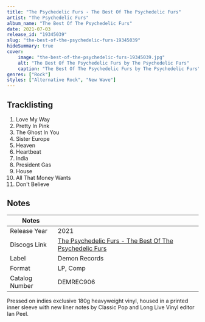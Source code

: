 ```yaml
---
title: "The Psychedelic Furs - The Best Of The Psychedelic Furs"
artist: "The Psychedelic Furs"
album_name: "The Best Of The Psychedelic Furs"
date: 2021-07-03
release_id: "19345039"
slug: "the-best-of-the-psychedelic-furs-19345039"
hideSummary: true
cover:
    image: "the-best-of-the-psychedelic-furs-19345039.jpg"
    alt: "The Best Of The Psychedelic Furs by The Psychedelic Furs"
    caption: "The Best Of The Psychedelic Furs by The Psychedelic Furs"
genres: ["Rock"]
styles: ["Alternative Rock", "New Wave"]
---
```


## Tracklisting
1. Love My Way
2. Pretty In Pink
3. The Ghost In You
4. Sister Europe
5. Heaven
6. Heartbeat
7. India
8. President Gas
9. House
10. All That Money Wants
11. Don't Believe



## Notes

| Notes          |             |
| ---------------| ----------- |
| Release Year   | 2021 |
| Discogs Link   | [The Psychedelic Furs - The Best Of The Psychedelic Furs](https://www.discogs.com/release/19345039-The-Psychedelic-Furs-The-Best-Of-The-Psychedelic-Furs) |
| Label          | Demon Records |
| Format         | LP, Comp |
| Catalog Number | DEMREC906 |

Pressed on indies exclusive 180g heavyweight vinyl, housed in a printed inner sleeve with new liner notes by Classic Pop and Long Live Vinyl editor Ian Peel.

